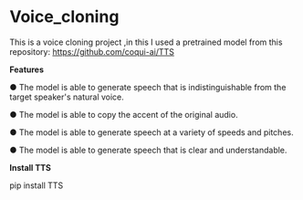 # Voice_cloning
This is a voice cloning project ,in this I used a pretrained model from this repository:
https://github.com/coqui-ai/TTS

**Features**

● The model is able to generate speech that is indistinguishable from the target speaker's natural
voice.

● The model is able to copy the accent of the original audio.

● The model is able to generate speech at a variety of speeds and pitches.

● The model is able to generate speech that is clear and understandable.

**Install TTS**

pip install TTS
